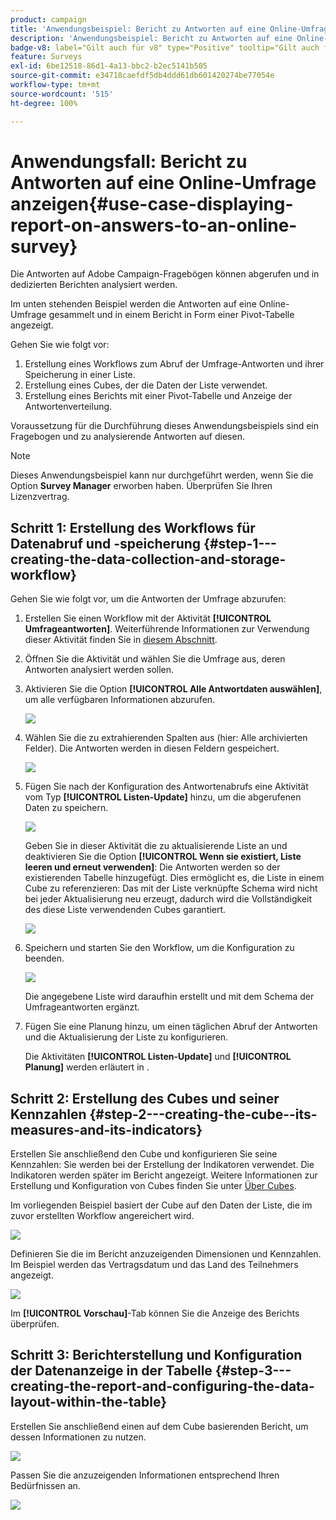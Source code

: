 ```yaml
---
product: campaign
title: 'Anwendungsbeispiel: Bericht zu Antworten auf eine Online-Umfrage erstellen'
description: 'Anwendungsbeispiel: Bericht zu Antworten auf eine Online-Umfrage erstellen'
badge-v8: label="Gilt auch für v8" type="Positive" tooltip="Gilt auch für Campaign v8"
feature: Surveys
exl-id: 6be12518-86d1-4a13-bbc2-b2ec5141b505
source-git-commit: e34718caefdf5db4ddd61db601420274be77054e
workflow-type: tm+mt
source-wordcount: '515'
ht-degree: 100%

---
```


# Anwendungsfall: Bericht zu Antworten auf eine Online-Umfrage anzeigen{#use-case-displaying-report-on-answers-to-an-online-survey}



Die Antworten auf Adobe Campaign-Fragebögen können abgerufen und in dedizierten Berichten analysiert werden.

Im unten stehenden Beispiel werden die Antworten auf eine Online-Umfrage gesammelt und in einem Bericht in Form einer Pivot-Tabelle angezeigt.

Gehen Sie wie folgt vor:

1. Erstellung eines Workflows zum Abruf der Umfrage-Antworten und ihrer Speicherung in einer Liste.
1. Erstellung eines Cubes, der die Daten der Liste verwendet.
1. Erstellung eines Berichts mit einer Pivot-Tabelle und Anzeige der Antwortenverteilung.

Voraussetzung für die Durchführung dieses Anwendungsbeispiels sind ein Fragebogen und zu analysierende Antworten auf diesen.

>[!NOTE]
>
>Dieses Anwendungsbeispiel kann nur durchgeführt werden, wenn Sie die Option **Survey Manager** erworben haben. Überprüfen Sie Ihren Lizenzvertrag.

## Schritt 1: Erstellung des Workflows für Datenabruf und -speicherung {#step-1---creating-the-data-collection-and-storage-workflow}

Gehen Sie wie folgt vor, um die Antworten der Umfrage abzurufen:

1. Erstellen Sie einen Workflow mit der Aktivität **[!UICONTROL Umfrageantworten]**. Weiterführende Informationen zur Verwendung dieser Aktivität finden Sie in [diesem Abschnitt](../../surveys/using/publish-track-and-use-collected-data.md#using-the-collected-data).
1. Öffnen Sie die Aktivität und wählen Sie die Umfrage aus, deren Antworten analysiert werden sollen.
1. Aktivieren Sie die Option **[!UICONTROL Alle Antwortdaten auswählen]**, um alle verfügbaren Informationen abzurufen.

   ![](assets/reporting_usecase_1_01.png)

1. Wählen Sie die zu extrahierenden Spalten aus (hier: Alle archivierten Felder). Die Antworten werden in diesen Feldern gespeichert.

   ![](assets/reporting_usecase_1_02.png)

1. Fügen Sie nach der Konfiguration des Antwortenabrufs eine Aktivität vom Typ **[!UICONTROL Listen-Update]** hinzu, um die abgerufenen Daten zu speichern.

   ![](assets/reporting_usecase_1_04.png)

   Geben Sie in dieser Aktivität die zu aktualisierende Liste an und deaktivieren Sie die Option **[!UICONTROL Wenn sie existiert, Liste leeren und erneut verwenden]**: Die Antworten werden so der existierenden Tabelle hinzugefügt. Dies ermöglicht es, die Liste in einem Cube zu referenzieren: Das mit der Liste verknüpfte Schema wird nicht bei jeder Aktualisierung neu erzeugt, dadurch wird die Vollständigkeit des diese Liste verwendenden Cubes garantiert.

   ![](assets/reporting_usecase_1_03.png)

1. Speichern und starten Sie den Workflow, um die Konfiguration zu beenden.

   ![](assets/reporting_usecase_1_05.png)

   Die angegebene Liste wird daraufhin erstellt und mit dem Schema der Umfrageantworten ergänzt.

1. Fügen Sie eine Planung hinzu, um einen täglichen Abruf der Antworten und die Aktualisierung der Liste zu konfigurieren.

   Die Aktivitäten **[!UICONTROL Listen-Update]** und **[!UICONTROL Planung]** werden erläutert in .

## Schritt 2: Erstellung des Cubes und seiner Kennzahlen {#step-2---creating-the-cube--its-measures-and-its-indicators}

Erstellen Sie anschließend den Cube und konfigurieren Sie seine Kennzahlen: Sie werden bei der Erstellung der Indikatoren verwendet. Die Indikatoren werden später im Bericht angezeigt. Weitere Informationen zur Erstellung und Konfiguration von Cubes finden Sie unter [Über Cubes](../../reporting/using/ac-cubes.md).

Im vorliegenden Beispiel basiert der Cube auf den Daten der Liste, die im zuvor erstellten Workflow angereichert wird.

![](assets/reporting_usecase_2_01.png)

Definieren Sie die im Bericht anzuzeigenden Dimensionen und Kennzahlen. Im Beispiel werden das Vertragsdatum und das Land des Teilnehmers angezeigt.

![](assets/reporting_usecase_2_02.png)

Im **[!UICONTROL Vorschau]**-Tab können Sie die Anzeige des Berichts überprüfen.

## Schritt 3: Berichterstellung und Konfiguration der Datenanzeige in der Tabelle {#step-3---creating-the-report-and-configuring-the-data-layout-within-the-table}

Erstellen Sie anschließend einen auf dem Cube basierenden Bericht, um dessen Informationen zu nutzen.

![](assets/reporting_usecase_3_01.png)

Passen Sie die anzuzeigenden Informationen entsprechend Ihren Bedürfnissen an.

![](assets/reporting_usecase_3_02.png)
